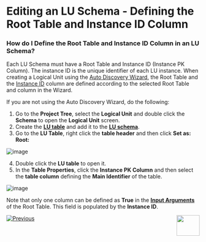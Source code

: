 # Editing an LU Schema - Defining the Root Table and Instance ID Column

### How do I Define the Root Table and Instance ID Column in an LU Schema?

Each LU Schema must have a Root Table and Instance ID  (Instance PK Column). The instance ID is the unique identifier of each LU instance.
When creating a Logical Unit using the [Auto Discovery Wizard](https://github.com/k2view-academy/K2View-Academy/blob/master/articles/03_logical_units/06_auto_discovery_wizard.md), the Root Table and the [Instance ID](https://github.com/k2view-academy/K2View-Academy/blob/master/articles/01_fabric_overview/02_fabric_glossary.md#instance-id) column are defined according to the selected Root Table and column in the Wizard. 

If you are not using the Auto Discovery Wizard, do the following:

1. Go to the **Project Tree**, select the **Logical Unit** and double click the **Schema** to open the **Logical Unit** screen.
2. Create the [**LU table**](https://github.com/k2view-academy/K2View-Academy/blob/master/articles/02_LU_tables/01_LU_tables_overview.md) and add it to the [**LU schema**](https://github.com/k2view-academy/K2View-Academy/blob/master/articles/03_logical_units/09_add_table_to_a_schema.md).
3. Go to the **LU Table**, right click the **table header** and then click **Set as: Root:**

![image](https://github.com/k2view-academy/K2View-Academy/blob/master/articles/03_logical_units/images/03_08_01_tables.png)

4. Double click the **LU table** to open it.
5. In the **Table Properties**, click the **Instance PK Column** and then select the **table column** defining the **Main Identifier** of the table.

![image](https://github.com/k2view-academy/K2View-Academy/blob/master/articles/03_logical_units/images/03_08_02_tables.png)

Note that only one column can be defined as **True** in the [**Input Arguments**](https://github.com/k2view-academy/K2View-Academy/blob/master/articles/03_logical_units/12_LU_hierarchy_and_linking_table_population.md#how-do-i-link-a-table-population-to-the-lu-schema)  of the Root Table. This field is populated by the **Instance ID**. 

[![Previous](https://github.com/k2view-academy/K2View-Academy/blob/master/articles/images/Previous.png)](https://github.com/k2view-academy/K2View-Academy/blob/master/articles/03_logical_units/07_build__or_update_an_LU_schema.md)[<img align="right" width="60" height="54" src="https://github.com/k2view-academy/K2View-Academy/blob/master/articles/images/Next.png">](https://github.com/k2view-academy/K2View-Academy/blob/master/articles/03_logical_units/09_add_table_to_a_schema.md)
